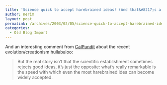 ```yaml
---
title: 'Science quick to accept harebrained ideas! (And that&#8217;s a good thing.)'
author: Kerim
layout: post
permalink: /archives/2003/02/05/science-quick-to-accept-harebrained-ideas-and-thats-a-good-thing/
categories:
  - Old Blog Import
---
```

And an interesting comment from <a href="http://www.calpundit.blogspot.com/2003_02_02_calpundit_archive.html#88496054" onclick="_gaq.push(['_trackEvent', 'outbound-article', 'http://www.calpundit.blogspot.com/2003_02_02_calpundit_archive.html#88496054', 'CalPundit']);" >CalPundit</a> about the recent evolution/creationism hullabaloo:


>   But the real story isn&#8217;t that the scientific establishment sometimes rejects good ideas, it&#8217;s just the opposite: what&#8217;s really remarkable is the speed with which even the most harebrained idea can become widely accepted.


